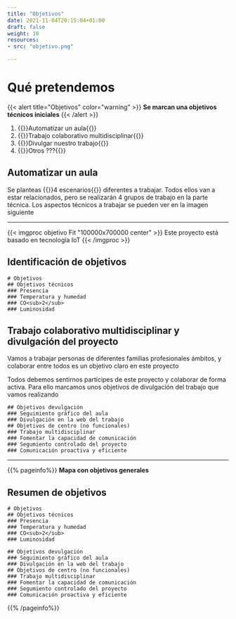 ```yaml
---
title: "Objetivos"
date: 2021-11-04T20:15:04+01:00
draft: false
weight: 10
resources:
- src: "objetivo.png"

---
```





# Qué pretendemos

{{< alert title="Objetivos" color="warning" >}}
**Se marcan una objetivos técnicos iniciales**
{{< /alert >}}

1. {{<color>}}Automatizar un aula{{</color>}}
2. {{<color>}}Trabajo colaborativo multidisciplinar{{</color>}}
2. {{<color>}}Divulgar nuestro trabajo{{</color>}}
2. {{<color>}}Otros ???{{</color>}}


## Automatizar un aula



Se planteas {{<color>}}4 escenarios{{</color>}}
 diferentes a trabajar. Todos ellos van a estar relacionados, pero se realizarán 4 grupos de trabajo en la parte técnica. Los aspectos técnicos a trabajar se pueden ver en la imagen siguiente
  ***
 {{< imgproc objetivo Fit "100000x700000 center" >}}
 Este proyecto está basado en tecnología IoT
 {{< /imgproc >}}
   
 **Identificación de objetivos**
-----------
```markmap
# Objetivos
## Objetivos técnicos
### Presencia
### Temperatura y humedad
### CO<sub>2</sub>
### Luminosidad
```
## Trabajo colaborativo multidisciplinar y divulgación del proyecto
Vamos a trabajar personas de diferentes familias profesionales ámbitos, y colaborar entre todos es un objetivo claro en este proyecto

Todos debemos sentirnos partícipes de este proyecto y colaborar de forma activa. Para ello marcamos unos objetivos de divulgación del trabajo que vamos realizando 

```markmap
## Objetivos devulgación
### Seguimiento gráfico del aula
### Divulgación en la web del trabajo
## Objetivos de centro (no funcionales)
### Trabajo multidisciplinar
### Fomentar la capacidad de comunicación
### Segumiento controlado del proyecto
### Comunicación proactiva y eficiente
```
-----
{{% pageinfo%}}
 **Mapa con objetivos generales**
 
## Resumen de objetivos

```markmap
# Objetivos
## Objetivos técnicos
### Presencia
### Temperatura y humedad
### CO<sub>2</sub>
### Luminosidad

## Objetivos devulgación
### Seguimiento gráfico del aula
### Divulgación en la web del trabajo
## Objetivos de centro (no funcionales)
### Trabajo multidisciplinar
### Fomentar la capacidad de comunicación
### Segumiento controlado del proyecto
### Comunicación proactiva y eficiente
```

{{% /pageinfo%}}